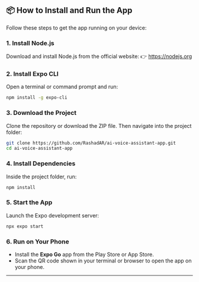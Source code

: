 ## 📦 How to Install and Run the App

Follow these steps to get the app running on your device:

### 1. Install Node.js
Download and install Node.js from the official website:
👉 https://nodejs.org

### 2. Install Expo CLI
Open a terminal or command prompt and run:
```bash
npm install -g expo-cli
```

### 3. Download the Project
Clone the repository or download the ZIP file. Then navigate into the project folder:
```bash
git clone https://github.com/RashadAR/ai-voice-assistant-app.git
cd ai-voice-assistant-app
```

### 4. Install Dependencies
Inside the project folder, run:
```bash
npm install
```

### 5. Start the App
Launch the Expo development server:
```bash
npx expo start
```

### 6. Run on Your Phone
- Install the **Expo Go** app from the Play Store or App Store.
- Scan the QR code shown in your terminal or browser to open the app on your phone.

---